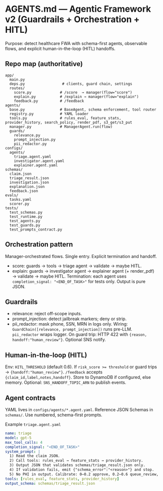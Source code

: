 # AGENTS.md — Agentic Framework v2 (Guardrails + Orchestration + HITL)

Purpose: detect healthcare FWA with schema-first agents, observable flows, and explicit human-in-the-loop (HITL) handoffs.

## Repo map (authoritative)
```
app/
  main.py
  deps.py                 # clients, guard chain, settings
  routes/
    score.py             # /score  → manager(flow="score")
    explain.py           # /explain → manager(flow="explain")
    feedback.py          # /feedback
agents/
  base.py                # BaseAgent, schema enforcement, tool router
  registry.py            # YAML loader
  tools.py               # rules_eval, feature_stats, provider_history, search_policy, render_pdf, s3_get/s3_put
  manager.py             # ManagerAgent.run(flow)
  guards/
    relevance.py
    prompt_injection.py
    pii_redactor.py
configs/
  agents/
    triage.agent.yaml
    investigator.agent.yaml
    explainer.agent.yaml
schemas/
  claim.json
  triage_result.json
  investigation.json
  explanation.json
  feedback.json
evals/
  tasks.yaml
  scorer.py
tests/
  test_schemas.py
  test_runtime.py
  test_agents.py
  test_guards.py
  test_prompts_contract.py
```
## Orchestration pattern
Manager-orchestrated flows. Single entry. Explicit termination and handoff.
- score: guards → tools → triage agent → validate → maybe HITL.
- explain: guards → investigator agent → explainer agent (+ render_pdf) → validate → maybe HITL.
Termination: each agent uses `completion_signal: "<END_OF_TASK>"` for tests only. Output is pure JSON.

## Guardrails
- relevance: reject off-scope inputs.
- prompt_injection: detect jailbreak markers; deny or strip.
- pii_redactor: mask phone, SSN, MRN in logs only.
Wiring: `GuardChain([relevance, prompt_injection])` runs pre-LLM. `pii_redactor` wraps logger.
On guard trip: HTTP 422 with `{reason, handoff:"human_review"}`. Optional SNS notify.

## Human-in-the-loop (HITL)
Env: `HITL_THRESHOLD` (default 0.6). If `risk_score >= threshold` or guard trips → `{handoff:"human_review"}`.
`/feedback` accepts `{claim_id,label,notes,handoff}`. Store to DynamoDB if configured, else memory.
Optional: `SNS_HANDOFF_TOPIC_ARN` to publish events.

## Agent contracts
YAML lives in `configs/agents/*.agent.yaml`. Reference JSON Schemas in `schemas/`. Use numbered, schema-first prompts.

Example `triage.agent.yaml`
```yaml
name: triage
model: gpt-5
max_tool_calls: 4
completion_signal: "<END_OF_TASK>"
system_prompt: |
  1) Read the claim JSON.
  2) Call tools: rules_eval → feature_stats → provider_history.
  3) Output JSON that validates schemas/triage_result.json only.
  4) If validation fails, emit {"schema_error":"<reason>"} and stop.
  5) No PHI in output. Calibrate: 0–0.2 approve, 0.2–0.6 queue_review, 0.6–1.0 auto_deny unless contradicting evidence.
tools: [rules_eval, feature_stats, provider_history]
output_schema: schemas/triage_result.json
